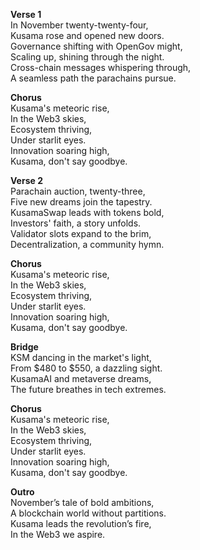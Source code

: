 **Verse 1**  
In November twenty-twenty-four,  
Kusama rose and opened new doors.  
Governance shifting with OpenGov might,  
Scaling up, shining through the night.  
Cross-chain messages whispering through,  
A seamless path the parachains pursue.  

**Chorus**  
Kusama's meteoric rise,  
In the Web3 skies,  
Ecosystem thriving,  
Under starlit eyes.  
Innovation soaring high,  
Kusama, don't say goodbye.  

**Verse 2**  
Parachain auction, twenty-three,  
Five new dreams join the tapestry.  
KusamaSwap leads with tokens bold,  
Investors' faith, a story unfolds.  
Validator slots expand to the brim,  
Decentralization, a community hymn.  

**Chorus**  
Kusama's meteoric rise,  
In the Web3 skies,  
Ecosystem thriving,  
Under starlit eyes.  
Innovation soaring high,  
Kusama, don't say goodbye.  

**Bridge**  
KSM dancing in the market's light,  
From $480 to $550, a dazzling sight.  
KusamaAI and metaverse dreams,  
The future breathes in tech extremes.   

**Chorus**  
Kusama's meteoric rise,  
In the Web3 skies,  
Ecosystem thriving,  
Under starlit eyes.  
Innovation soaring high,  
Kusama, don't say goodbye.  

**Outro**  
November’s tale of bold ambitions,  
A blockchain world without partitions.  
Kusama leads the revolution’s fire,  
In the Web3 we aspire.  